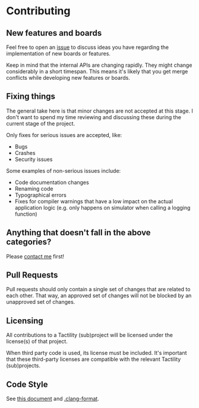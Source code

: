 # Contributing

## New features and boards

Feel free to open an [issue](https://github.com/ByteWelder/Tactility/issues/new)
to discuss ideas you have regarding the implementation of new boards or features.

Keep in mind that the internal APIs are changing rapidly. They might change considerably in a short timespan.
This means it's likely that you get merge conflicts while developing new features or boards.

## Fixing things

The general take here is that minor changes are not accepted at this stage.
I don't want to spend my time reviewing and discussing these during the current stage of the project.

Only fixes for serious issues are accepted, like:

- Bugs
- Crashes
- Security issues

Some examples of non-serious issues include:

- Code documentation changes
- Renaming code
- Typographical errors
- Fixes for compiler warnings that have a low impact on the actual application logic (e.g. only happens on simulator when calling a logging function)

## Anything that doesn't fall in the above categories?

Please [contact me](https://tactility.one/#/support) first!

## Pull Requests

Pull requests should only contain a single set of changes that are related to each other.
That way, an approved set of changes will not be blocked by an unapproved set of changes.

## Licensing

All contributions to a Tactility (sub)project will be licensed under the license(s) of that project.

When third party code is used, its license must be included.
It's important that these third-party licenses are compatible with the relevant Tactility (sub)projects.

## Code Style

See [this document](CODING_STYLE.md) and [.clang-format](.clang-format).
